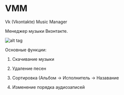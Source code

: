 VMM
===

Vk (Vkontakte) Music Manager


Менеджер музыки Вконтакте.

![alt tag](http://habrastorage.org/files/924/139/c14/924139c1407548c4b78b6f6db6d257bf.png)


Основные функции:

1. Скачивание музыки

2. Удаление песен

3. Сортировка (Альбом -> Исполнитель -> Назавание

4. Изменение порядка аудиозаписей



